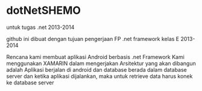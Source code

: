 dotNetSHEMO
===========

untuk tugas .net 2013-2014


github ini dibuat dengan tujuan pengerjaan FP .net framework kelas E 2013-2014

Rencana kami membuat aplikasi Android berbasis .net Framework
Kami menggunakan XAMARIN dalam mengerjakan
Arsitektur yang akan dibangun adalah Aplikasi berjalan di android dan database berada dalam database server dan ketika aplikasi dijalankan, maka untuk retrieve data harus konek ke database server
